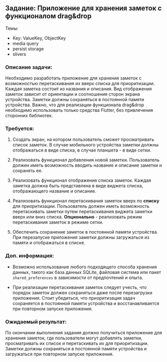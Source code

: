 ## Задание: Приложение для хранения заметок с функционалом drag&drop

Темы: 
- Key: ValueKey, ObjectKey
- media query
- persist storage
- slivers

### Описание задачи:
Необходимо разработать приложение для хранения заметок с возможностью перетаскивания их вверх списка для приоритизации. Каждая заметка состоит из названия и описания. Вид отображения заметок зависит от ориентации и соотношения сторон экрана устройства. Заметки должны сохраняться в постоянной памяти устройства. Важно, что для реализации функционала drag&drop необходимо использовать только средства Flutter, без привлечения сторонних библиотек.

### Требуется:

1. Создать экран, на котором пользователь сможет просматривать список заметок. В случае мобильного устройства заметки должны отображаться в виде списка, в случае планшета - в виде сетки.

2. Реализовать функционал добавления новой заметки. Пользователь должен иметь возможность вводить название и описание заметки и сохранять ее.

3. Реализовать функционал отображения списка заметок. Каждая заметка должна быть представлена в виде виджета списка, отображающего название и описание.

4. Реализовать функционал перетаскивания заметок вверх по **списку** для приоритизации. Пользователь должен иметь возможность перетаскивать заметки путем перетаскивания виджета заметки вверх или вниз списка. **Опционально** - реализовать режим перетаскивания заметок в режиме сетки.

5. Обеспечить сохранение заметок в постоянной памяти устройства. При перезапуске приложения заметки должны загружаться из памяти и отображаться в списке.

### Доп. информация:

- Возможно использование любого подходящего способа хранения данных, такого как база данных SQLite, файловая система или пакет `shared_preferences` в зависимости от предпочтений и опыта.

- При реализации перетаскивания заметок следует учесть, что порядок заметок должен сохраняться даже после перезагрузки приложения. Стоит убедиться, что приоритизация задач сохраняется в постоянной памяти устройства и восстанавливается при повторном запуске приложения.


### Ожидаемый результат:
По окончании выполнения задания должно получиться приложение для хранения заметок, где пользователи могут добавлять заметки, просматривать их список и перетаскивать их для приоритизации. Заметки должны сохраняться в постоянной памяти устройства и загружаться при повторном запуске приложения.